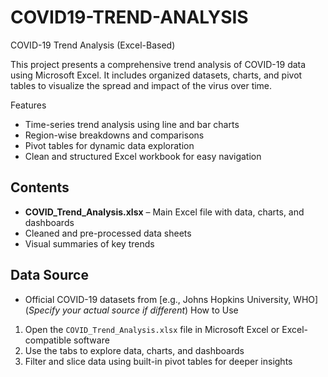 # COVID19-TREND-ANALYSIS


COVID-19 Trend Analysis (Excel-Based)

This project presents a comprehensive trend analysis of COVID-19 data using Microsoft Excel. It includes organized datasets, charts, and pivot tables to visualize the spread and impact of the virus over time.

Features

* Time-series trend analysis using line and bar charts
* Region-wise breakdowns and comparisons
* Pivot tables for dynamic data exploration
* Clean and structured Excel workbook for easy navigation

## Contents

* **COVID\_Trend\_Analysis.xlsx** – Main Excel file with data, charts, and dashboards
* Cleaned and pre-processed data sheets
* Visual summaries of key trends

## Data Source

* Official COVID-19 datasets from \[e.g., Johns Hopkins University, WHO]
  (*Specify your actual source if different*)
 How to Use

1. Open the `COVID_Trend_Analysis.xlsx` file in Microsoft Excel or Excel-compatible software
2. Use the tabs to explore data, charts, and dashboards
3. Filter and slice data using built-in pivot tables for deeper insights

